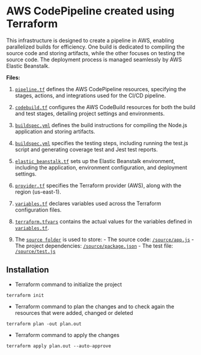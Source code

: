 # AWS CodePipeline created using Terraform
This infrastructure is designed to create a pipeline in AWS, enabling parallelized builds for efficiency. One build is dedicated to compiling the source code and storing artifacts, while the other focuses on testing the source code. The deployment process is managed seamlessly by AWS Elastic Beanstalk.

**Files:**
1. [`pipeline.tf`](https://github.com/Sebastianutcn/deploy_via_elasticBeanstalk/blob/main/pipeline.tf) defines the AWS CodePipeline resources, specifying the stages, actions, and integrations used for the CI/CD pipeline.
2. [`codebuild.tf`](https://github.com/Sebastianutcn/deploy_via_elasticBeanstalk/blob/main/codebuild.tf) configures the AWS CodeBuild resources for both the build and test stages, detailing project settings and environments.
3. [`buildspec.yml`](https://github.com/Sebastianutcn/deploy_via_elasticBeanstalk/blob/main/buildspec.yml) defines the build instructions for compiling the Node.js application and storing artifacts.
4. [`buildspec.yml`](https://github.com/Sebastianutcn/deploy_via_elasticBeanstalk/blob/main/buildspec_test.yml) specifies the testing steps, including running the test.js script and generating coverage test and Jest test reports.
5. [`elastic_beanstalk.tf`](https://github.com/Sebastianutcn/deploy_via_elasticBeanstalk/blob/main/elastic_beanstalk.tf) sets up the Elastic Beanstalk environment, including the application, environment configuration, and deployment settings.
6. [`provider.tf`](https://github.com/Sebastianutcn/deploy_via_elasticBeanstalk/blob/main/provider.tf) specifies the Terraform provider (AWS), along with the region (us-east-1).
7. [`variables.tf`](https://github.com/Sebastianutcn/deploy_via_elasticBeanstalk/blob/main/variables.tf) declares variables used across the Terraform configuration files.
8. [`terraform.tfvars`](https://github.com/Sebastianutcn/deploy_via_elasticBeanstalk/blob/main/terraform.tfvars) contains the actual values for the variables defined in [`variables.tf`](https://github.com/Sebastianutcn/deploy_via_elasticBeanstalk/blob/main/variables.tf).

9. The [`source folder`](https://github.com/Sebastianutcn/deploy_via_elasticBeanstalk/tree/main/source) is used to store:
        - The source code: [`/source/app.js`](https://github.com/Sebastianutcn/deploy_via_elasticBeanstalk/tree/main/source/app.js)
        - The project dependencies: [`/source/package.json`](https://github.com/Sebastianutcn/deploy_via_elasticBeanstalk/tree/main/source/package.json)
        - The test file: [`/source/test.js`](https://github.com/Sebastianutcn/deploy_via_elasticBeanstalk/tree/main/source/test.js)

## Installation
- Terraform command to initialize the project
```
terraform init
```
* Terraform command to plan the changes and to check again the resources that were added, changed or deleted
```
terraform plan -out plan.out
```
- Terraform command to apply the changes
```
terraform apply plan.out --auto-approve
```
